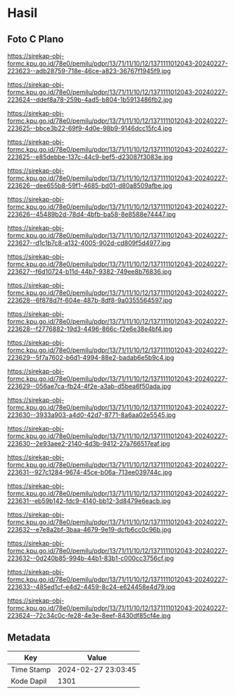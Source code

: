 # Hasil

## Foto C Plano

https://sirekap-obj-formc.kpu.go.id/78e0/pemilu/pdpr/13/71/11/10/12/1371111012043-20240227-223623--adb28759-718e-46ce-a823-36767f1945f9.jpg

https://sirekap-obj-formc.kpu.go.id/78e0/pemilu/pdpr/13/71/11/10/12/1371111012043-20240227-223624--ddef8a78-259b-4ad5-b804-1b5913486fb2.jpg

https://sirekap-obj-formc.kpu.go.id/78e0/pemilu/pdpr/13/71/11/10/12/1371111012043-20240227-223625--bbce3b22-69f9-4d0e-98b9-9146dcc15fc4.jpg

https://sirekap-obj-formc.kpu.go.id/78e0/pemilu/pdpr/13/71/11/10/12/1371111012043-20240227-223625--e85debbe-137c-44c9-bef5-d23087f3083e.jpg

https://sirekap-obj-formc.kpu.go.id/78e0/pemilu/pdpr/13/71/11/10/12/1371111012043-20240227-223626--dee655b8-59f1-4685-bd01-d80a8509afbe.jpg

https://sirekap-obj-formc.kpu.go.id/78e0/pemilu/pdpr/13/71/11/10/12/1371111012043-20240227-223626--45489b2d-78d4-4bfb-ba58-8e8588e74447.jpg

https://sirekap-obj-formc.kpu.go.id/78e0/pemilu/pdpr/13/71/11/10/12/1371111012043-20240227-223627--d1c1b7c8-a132-4005-902d-cd809f5d4977.jpg

https://sirekap-obj-formc.kpu.go.id/78e0/pemilu/pdpr/13/71/11/10/12/1371111012043-20240227-223627--f6d10724-b11d-44b7-9382-749ee8b76836.jpg

https://sirekap-obj-formc.kpu.go.id/78e0/pemilu/pdpr/13/71/11/10/12/1371111012043-20240227-223628--6f878d7f-604e-487b-8df8-9a0355564597.jpg

https://sirekap-obj-formc.kpu.go.id/78e0/pemilu/pdpr/13/71/11/10/12/1371111012043-20240227-223628--f2776882-19d3-4496-866c-f2e6e38e4bf4.jpg

https://sirekap-obj-formc.kpu.go.id/78e0/pemilu/pdpr/13/71/11/10/12/1371111012043-20240227-223629--5f7a7602-b6d1-4994-88e2-badab6e5b9c4.jpg

https://sirekap-obj-formc.kpu.go.id/78e0/pemilu/pdpr/13/71/11/10/12/1371111012043-20240227-223629--056ae7ca-fb24-4f2e-a3ab-d5bea6f50ada.jpg

https://sirekap-obj-formc.kpu.go.id/78e0/pemilu/pdpr/13/71/11/10/12/1371111012043-20240227-223630--3933a903-a4d0-42d7-8771-8a6aa02e5545.jpg

https://sirekap-obj-formc.kpu.go.id/78e0/pemilu/pdpr/13/71/11/10/12/1371111012043-20240227-223630--2e93aee2-2140-4d3b-9412-27a766517eaf.jpg

https://sirekap-obj-formc.kpu.go.id/78e0/pemilu/pdpr/13/71/11/10/12/1371111012043-20240227-223631--927c1284-9674-45ce-b06a-713ee039744c.jpg

https://sirekap-obj-formc.kpu.go.id/78e0/pemilu/pdpr/13/71/11/10/12/1371111012043-20240227-223631--eb59b142-fdc9-4140-bb12-3d8479e6eacb.jpg

https://sirekap-obj-formc.kpu.go.id/78e0/pemilu/pdpr/13/71/11/10/12/1371111012043-20240227-223632--e7e8a2bf-3baa-4679-9e19-dcfb6cc0c96b.jpg

https://sirekap-obj-formc.kpu.go.id/78e0/pemilu/pdpr/13/71/11/10/12/1371111012043-20240227-223632--0d240b85-994b-44b1-83b1-c000cc3756cf.jpg

https://sirekap-obj-formc.kpu.go.id/78e0/pemilu/pdpr/13/71/11/10/12/1371111012043-20240227-223633--485ed1cf-e4d2-4459-8c24-e624458e4d79.jpg

https://sirekap-obj-formc.kpu.go.id/78e0/pemilu/pdpr/13/71/11/10/12/1371111012043-20240227-223624--72c34c0c-fe28-4e3e-8eef-8430df85cf4e.jpg


## Metadata

| Key        | Value               |
| ---------- | ------------------- |
| Time Stamp | 2024-02-27 23:03:45 |
| Kode Dapil | 1301                |



